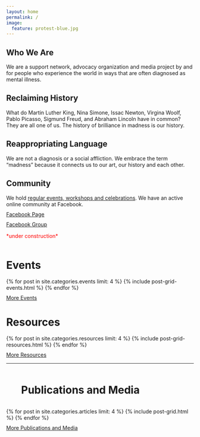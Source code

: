 ```yaml
---
layout: home
permalink: /
image:
  feature: protest-blue.jpg
---
```


<style>
  .btn{
    margin-bottom: 0px;
    margin-top: 10px;
    display: inline-block;
  }
  h1{
    display:inline-block;
  }
</style>

<div class="tiles">

<div class="tile">
  <h2 class="post-title">Who We Are</h2>
  <p class="post-excerpt">We are a support network, advocacy organization and media project by and for people who experience the world in ways that are often diagnosed as mental illness.</p>
</div><!-- /.tile -->

<div class="tile">
  <h2 class="post-title">Reclaiming History</h2>
  <p class="post-excerpt">What do Martin Luther King, Nina Simone, Issac Newton, Virgina Woolf, Pablo Picasso, Sigmund Freud, and Abraham Lincoln have in common? They are all one of us. The history of brilliance in madness is our history.</p>
</div><!-- /.tile -->

<div class="tile">
  <h2 class="post-title">Reappropriating Language</h2>
  <p class="post-excerpt">We are not a diagnosis or a social affliction. We embrace the term “madness” because it connects us to our art, our history and each other.</p>
</div><!-- /.tile -->

<div class="tile">
  <h2 class="post-title">Community</h2>
  <p class="post-excerpt">We hold <a href="/events">regular events, workshops and celebrations</a>. We have an active online community at Facebook.
    <br/><a href="https://www.facebook.com/theicarusproject" class="btn">Facebook Page</a><br/>
    <a href="https://www.facebook.com/groups/2394863930/" class="btn">Facebook Group</a></p>
</div><!-- /.tile -->

</div><!-- /.tiles -->

<p style="color:red;">*under construction*</p>


<h1>Events</h1> 

<div class="tiles">
  {% for post in site.categories.events limit: 4 %}
    {% include post-grid-events.html %}
  {% endfor %}
  <div class="tile"><a href="{{ site.url }}/events/" class="btn">More Events</a></div>
</div><!-- /.tiles -->

<div class="tiles">
  <div class="tile">
    <h1>Resources</h1>
  </div>
</div>

<div class="tiles">
  {% for post in site.categories.resources limit: 4 %}
    {% include post-grid-resources.html %}
  {% endfor %}
  <div class="tile"><a href="{{ site.url }}/resources/" class="btn">More Resources</a></div>
</div><!-- /.tiles -->

---
<figure>
<h1>Publications and Media</h1> 
</figure>
 
<div class="tiles">
  {% for post in site.categories.articles limit: 4 %}
    {% include post-grid.html %}
  {% endfor %}
  <div class="tile"><a href="{{ site.url }}/publications-media/" class="btn">More Publications and Media</a></div>
</div><!-- /.tiles -->



